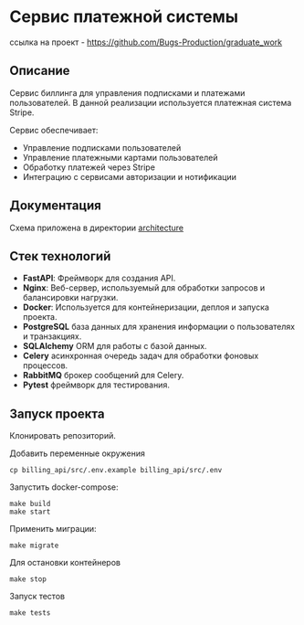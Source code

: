 # Сервис платежной системы
ссылка на проект - https://github.com/Bugs-Production/graduate_work

## Описание
Сервис биллинга для управления подписками и платежами пользователей.
В данной реализации используется платежная система Stripe.

Сервис обеспечивает:
- Управление подписками пользователей
- Управление платежными картами пользователей
- Обработку платежей через Stripe
- Интеграцию с сервисами авторизации и нотификации

## Документация

Схема приложена в директории [architecture](architecture)

## Стек технологий

- **FastAPI**: Фреймворк для создания API.
- **Nginx**: Веб-сервер, используемый для обработки запросов и балансировки нагрузки.
- **Docker**: Используется для контейнеризации, деплоя и запуска проекта.
- **PostgreSQL** база данных для хранения информации о пользователях и транзакциях.
- **SQLAlchemy** ORM для работы с базой данных.
- **Celery** асинхронная очередь задач для обработки фоновых процессов.
- **RabbitMQ** брокер сообщений для Celery.
- **Pytest** фреймворк для тестирования.

## Запуск проекта

Клонировать репозиторий.

Добавить переменные окружения
```
cp billing_api/src/.env.example billing_api/src/.env
```
Запустить docker-compose:
```
make build
make start
```

Применить миграции:
```
make migrate
```

Для остановки контейнеров 
```
make stop
```

Запуск тестов 
```
make tests
```
